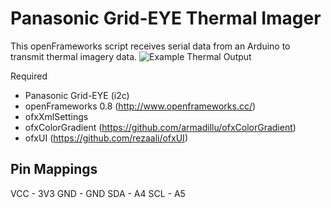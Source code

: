 Panasonic Grid-EYE Thermal Imager
=================================

This openFrameworks script receives serial data from an Arduino to transmit thermal imagery data.
![Example Thermal Output](https://raw.github.com/eightlines/ThermalCamera/documents/output-example.png)

Required
- Panasonic Grid-EYE (i2c)
- openFrameworks 0.8 (http://www.openframeworks.cc/)
- ofxXmlSettings
- ofxColorGradient (https://github.com/armadillu/ofxColorGradient)
- ofxUI (https://github.com/rezaali/ofxUI)

Pin Mappings
------------
VCC - 3V3
GND - GND
SDA - A4
SCL - A5
